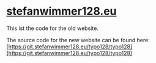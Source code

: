 # [stefanwimmer128.eu](https://stefanwimmer128.eu/)

This ist the code for the old website.

The source code for the new website can be found here: [https://git.stefanwimmer128.eu/typo128/typo128](https://git.stefanwimmer128.eu/typo128/typo128)
